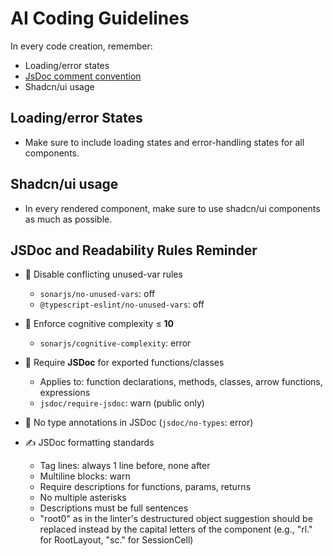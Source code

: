 # AI Coding Guidelines

In every code creation, remember:

- Loading/error states
- [JsDoc comment convention](#jsdoc-and-readability-rules-reminder)
- Shadcn/ui usage

## Loading/error States

- Make sure to include loading states and error-handling states for all components.

## Shadcn/ui usage

- In every rendered component, make sure to use shadcn/ui components as much as possible.

## JSDoc and Readability Rules Reminder

- 🔕 Disable conflicting unused-var rules
  - `sonarjs/no-unused-vars`: off
  - `@typescript-eslint/no-unused-vars`: off

- 🧠 Enforce cognitive complexity ≤ **10**
  - `sonarjs/cognitive-complexity`: error

- 📖 Require **JSDoc** for exported functions/classes
  - Applies to: function declarations, methods, classes, arrow functions, expressions
  - `jsdoc/require-jsdoc`: warn (public only)

- 🚫 No type annotations in JSDoc (`jsdoc/no-types`: error)

- ✍️ JSDoc formatting standards
  - Tag lines: always 1 line before, none after
  - Multiline blocks: warn
  - Require descriptions for functions, params, returns
  - No multiple asterisks
  - Descriptions must be full sentences
  - "root0" as in the linter's destructured object suggestion should be replaced instead by the capital letters of the component (e.g., "rl." for RootLayout, "sc." for SessionCell)